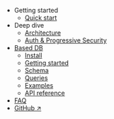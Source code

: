 - Getting started
  - [Quick start](/quick-start)
- Deep dive
  - [Architecture](/architecture)
  - [Auth & Progressive Security](/auth-security)
- [Based DB](/db/)
  - [Install](/db/install)
  - [Getting started](/db/getting-started)
  - [Schema](/db/schema)
  - [Queries](/db/api?id=query)
  - [Examples](/db/examples)
  - [API reference](/db/api)
- [FAQ](/faq)
- [GitHub ↗](https://github.com/atelier-saulx/based)

